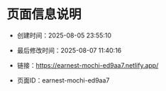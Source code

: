 # 页面信息说明

- 创建时间：2025-08-05 23:55:10

- 最后修改时间：2025-08-07 11:40:16

- 链接：https://earnest-mochi-ed9aa7.netlify.app/

- 页面ID：earnest-mochi-ed9aa7
